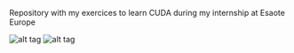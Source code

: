 Repository with my exercices to learn CUDA during my internship at Esaote Europe
                                                                                                                                                                                                         
![alt tag](http://www.nvidia.fr/content/includes/redesign2010/images/redesign10/nvidia_logo.png)
![alt tag](https://upload.wikimedia.org/wikipedia/it/6/6b/Esaote_logo.jpeg)